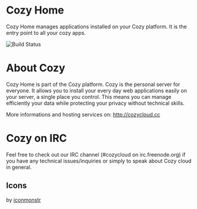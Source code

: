 # Cozy Home

Cozy Home manages applications installed on your Cozy platform. It is the
entry point to all your cozy apps.

![Build
Status](https://travis-ci.org/mycozycloud/cozy-home.png?branch=master)

# About Cozy

Cozy Home is part of the Cozy platform. Cozy is the personal
server for everyone. It allows you to install your every day web applications 
easily on your server, a single place you control. This means you can manage 
efficiently your data while protecting your privacy without technical skills.

More informations and hosting services on:
http://cozycloud.cc

# Cozy on IRC
Feel free to check out our IRC channel (#cozycloud on irc.freenode.org) if you have any technical issues/inquiries or simply to speak about Cozy cloud in general.

## Icons

by [iconmonstr](http://iconmonstr.com/)
